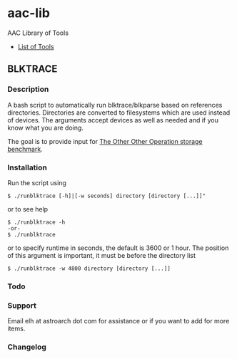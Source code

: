 # aac-lib
AAC Library of Tools

- <a href=https://github.com/Texiwill/aac-lib/tree/master/>List of Tools</a>

## BLKTRACE

### Description
A bash script to automatically run blktrace/blkparse based on references
directories. Directories are converted to filesystems which are used
instead of devices. The arguments accept devices as well as needed and
if you know what you are doing.

The goal is to provide input for <a href=http://www.theotherotherop.org>The Other Other Operation storage benchmark</a>.

### Installation
Run the script using 

	$ ./runblktrace [-h]|[-w seconds] directory [directory [...]]"

or to see help

	$ ./runblktrace -h
	-or-
	$ ./runblktrace

or to specify runtime in seconds, the default is 3600 or 1 hour. The
position of this argument is important, it must be before the directory
list

	$ ./runblktrace -w 4800 directory [directory [...]]


### Todo



### Support
Email elh at astroarch dot com for assistance or if you want to add
for more items.

### Changelog
